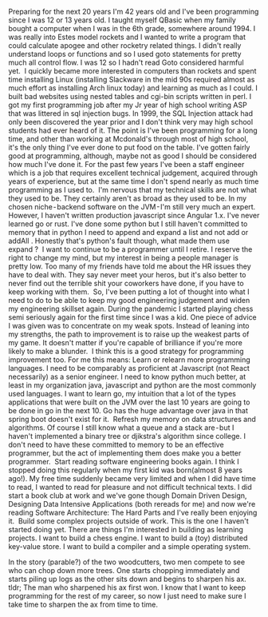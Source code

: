 Preparing for the next 20 years
I'm 42 years old and I've been programming since I was 12 or 13 years old. I taught myself QBasic when my family bought a computer when I was in the 6th grade, somewhere around 1994. I was really into Estes model rockets and I wanted to write a program that could calculate apogee and other rocketry related things. I didn't really understand loops or functions and so I used goto statements for pretty much all control flow. I was 12 so I hadn't read Goto considered harmful yet. 
I quickly became more interested in computers than rockets and spent time installing Linux (installing Slackware in the mid 90s required almost as much effort as installing Arch linux today) and learning as much as I could. I built bad websites using nested tables and cgi-bin scripts written in perl. I got my first programming job after my Jr year of high school writing ASP that was littered in sql injection bugs. In 1999, the SQL Injection attack had only been discovered the year prior and I don't think very may high school students had ever heard of it.
The point is I've been programming for a long time, and other than working at Mcdonald's through most of high school, it's the only thing I've ever done to put food on the table. I've gotten fairly good at programming, although, maybe not as good I should be considered how much I've done it. For the past few years I've been a staff engineer which is a job that requires excellent technical judgement, acquired through years of experience, but at the same time I don't spend nearly as much time programming as I used to. 
I'm nervous that my technical skills are not what they used to be. They certainly aren't as broad as they used to be. In my chosen niche - backend software on the JVM - I'm still very much an expert. However, I haven't written production javascript since Angular 1.x. I've never learned go or rust. I've done some python but I still haven't committed to memory that in python I need to append and expand a list and not add or addAll . Honestly that's python's fault though, what made them use expand ? 
I want to continue to be a programmer until I retire. I reserve the right to change my mind, but my interest in being a people manager is pretty low. Too many of my friends have told me about the HR issues they have to deal with. They say never meet your heros, but it's also better to never find out the terrible shit your coworkers have done, if you have to keep working with them. 
So, I've been putting a lot of thought into what I need to do to be able to keep my good engineering judgement and widen my engineering skillset again. During the pandemic I started playing chess semi seriously again for the first time since I was a kid. One piece of advice I was given was to concentrate on my weak spots. Instead of leaning into my strengths, the path to improvement is to raise up the weakest parts of my game. It doesn't matter if you're capable of brilliance if you're more likely to make a blunder. 
I think this is a good strategy for programming improvement too. For me this means:
Learn or relearn more programming languages. I need to be comparably as proficient at Javascript (not React necessarily) as a senior engineer. I need to know python much better, at least in my organization java, javascript and python are the most commonly used languages. I want to learn go, my intuition that a lot of the types applications that were built on the JVM over the last 10 years are going to be done in go in the next 10. Go has the huge advantage over java in that spring boot doesn't exist for it. 
Refresh my memory on data structures and algorithms. Of course I still know what a queue and a stack are - but I haven't implemented a binary tree or djikstra's algorithm since college. I don't need to have these committed to memory to be an effective programmer, but the act of implementing them does make you a better programmer. 
Start reading software engineering books again. I think I stopped doing this regularly when my first kid was born(almost 8 years ago!). My free time suddenly became very limited and when I did have time to read, I wanted to read for pleasure and not difficult technical texts. I did start a book club at work and we've gone though Domain Driven Design, Designing Data Intensive Applications (both rereads for me) and now we're reading Software Architecture: The Hard Parts and I've really been enjoying it. 
Build some complex projects outside of work. This is the one I haven't started doing yet. There are things I'm interested in building as learning projects. I want to build a chess engine. I want to build a (toy) distributed key-value store. I want to build a compiler and a simple operating system. 

In the story (parable?) of the two woodcutters, two men compete to see who can chop down more trees. One starts chopping immediately and starts piling up logs as the other sits down and begins to sharpen his ax. tldr; The man who sharpened his ax first won. I know that I want to keep programming for the rest of my career, so now I just need to make sure I take time to sharpen the ax from time to time.